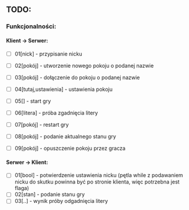 ## TODO:

### Funkcjonalności:
#### Klient -> Serwer:

- [ ] 01\[nick] - przypisanie nicku  
- [ ] 02\[pokój] - utworzenie nowego pokoju o podanej nazwie 
- [ ] 03\[pokój] - dołączenie do pokoju o podanej nazwie 
- [ ] 04\[tutaj,ustawienia] - ustawienia pokoju
- [ ] 05\[] - start gry
- [ ] 06\[litera] - próba zgadnięcia litery
- [ ] 07\[pokój] - restart gry
- [ ] 08\[pokój] - podanie aktualnego stanu gry
- [ ] 09\[pokój] - opuszczenie pokoju przez gracza


#### Serwer -> Klient:
- [ ] 01\[bool] - potwierdzenie ustawienia nicku (pętla while z podawaniem nicku do skutku powinna być po stronie klienta, więc potrzebna jest flaga)
- [ ] 02\[stan] - podanie stanu gry
- [ ] 03\[..] - wynik próby odgadnięcia litery 

